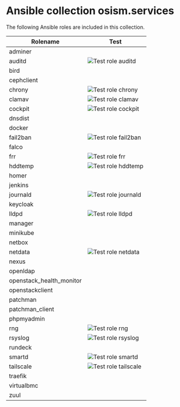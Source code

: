 # Ansible collection osism.services

The following Ansible roles are included in this collection.

| Rolename                 | Test                                                                                                                     |
|------------------------- |--------------------------------------------------------------------------------------------------------------------------|
| adminer                  |                                                                                                                          |
| auditd                   | ![Test role auditd](https://github.com/osism/ansible-collection-services/workflows/Test%20role%20auditd/badge.svg)       |
| bird                     |                                                                                                                          |
| cephclient               |                                                                                                                          |
| chrony                   | ![Test role chrony](https://github.com/osism/ansible-collection-services/workflows/Test%20role%20chrony/badge.svg)       |
| clamav                   | ![Test role clamav](https://github.com/osism/ansible-collection-services/workflows/Test%20role%20clamav/badge.svg)       |
| cockpit                  | ![Test role cockpit](https://github.com/osism/ansible-collection-services/workflows/Test%20role%20cockpit/badge.svg)     |
| dnsdist                  |                                                                                                                          |
| docker                   |                                                                                                                          |
| fail2ban                 | ![Test role fail2ban](https://github.com/osism/ansible-collection-services/workflows/Test%20role%20fail2ban/badge.svg)   |
| falco                    |                                                                                                                          |
| frr                      | ![Test role frr](https://github.com/osism/ansible-collection-services/workflows/Test%20role%20frr/badge.svg)             |
| hddtemp                  | ![Test role hddtemp](https://github.com/osism/ansible-collection-services/workflows/Test%20role%20hddtemp/badge.svg)     |
| homer                    |                                                                                                                          |
| jenkins                  |                                                                                                                          |
| journald                 | ![Test role journald](https://github.com/osism/ansible-collection-services/workflows/Test%20role%20journald/badge.svg)   |
| keycloak                 |                                                                                                                          |
| lldpd                    | ![Test role lldpd](https://github.com/osism/ansible-collection-services/workflows/Test%20role%20lldpd/badge.svg)         |
| manager                  |                                                                                                                          |
| minikube                 |                                                                                                                          |
| netbox                   |                                                                                                                          |
| netdata                  | ![Test role netdata](https://github.com/osism/ansible-collection-services/workflows/Test%20role%20netdata/badge.svg)     |
| nexus                    |                                                                                                                          |
| openldap                 |                                                                                                                          |
| openstack_health_monitor |                                                                                                                          |
| openstackclient          |                                                                                                                          |
| patchman                 |                                                                                                                          |
| patchman_client          |                                                                                                                          |
| phpmyadmin               |                                                                                                                          |
| rng                      | ![Test role rng](https://github.com/osism/ansible-collection-services/workflows/Test%20role%20rng/badge.svg)             |
| rsyslog                  | ![Test role rsyslog](https://github.com/osism/ansible-collection-services/workflows/Test%20role%20rsyslog/badge.svg)     |
| rundeck                  |                                                                                                                          |
| smartd                   | ![Test role smartd](https://github.com/osism/ansible-collection-services/workflows/Test%20role%20smartd/badge.svg)       |
| tailscale                | ![Test role tailscale](https://github.com/osism/ansible-collection-services/workflows/Test%20role%20tailscale/badge.svg) |
| traefik                  |                                                                                                                          |
| virtualbmc               |                                                                                                                          |
| zuul                     |                                                                                                                          |
